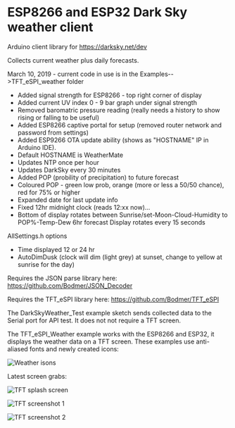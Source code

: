# ESP8266 and ESP32 Dark Sky weather client

Arduino client library for https://darksky.net/dev

Collects current weather plus daily forecasts.

March 10, 2019 - current code in use is in the Examples-->TFT_eSPI_weather folder
* Added signal strength for ESP8266 - top right corner of display
* Added current UV index 0 - 9 bar graph under signal strength
* Removed baromatric pressure reading (really needs a history to show rising or falling to be useful)
* Added ESP8266 captive portal for setup (removed router network and password from settings)
* Added ESP9266 OTA update ability (shows as "HOSTNAME" IP in Arduino IDE).
* Default HOSTNAME is WeatherMate
* Updates NTP once per hour
* Updates DarkSky every 30 minutes
* Added POP (probility of precipitation) to future forecast
* Coloured POP - green low prob, orange (more or less a 50/50 chance), red for 75% or higher
* Expanded date for last update info
* Fixed 12hr midnight clock (reads 12:xx now)...
* Bottom of display rotates between Sunrise/set-Moon-Cloud-Humidity to POP%-Temp-Dew 6hr forecast
  Display rotates every 15 seconds

AllSettings.h options
* Time displayed 12 or 24 hr
* AutoDimDusk (clock will dim (light grey) at sunset, change to yellow at sunrise for the day)

Requires the JSON parse library here:
https://github.com/Bodmer/JSON_Decoder

Requires the TFT_eSPI library here:
https://github.com/Bodmer/TFT_eSPI

The DarkSkyWeather_Test example sketch sends collected data to the Serial port for API test. It does not not require a TFT screen.

The TFT_eSPI_Weather example works with the ESP8266 and ESP32, it displays the weather data on a TFT screen.  These examples use anti-aliased fonts and newly created icons:

![Weather isons](https://i.imgur.com/luK7Vcj.jpg)

Latest screen grabs:

![TFT splash screen](https://i.imgur.com/gh75gd6.png)

![TFT screenshot 1](https://www.wabbitwanch.net/arduino/WeatherMate_Display.png)

![TFT screenshot 2](http://www.wabbitwanch.net/arduino/6hr_Forecast.png)


